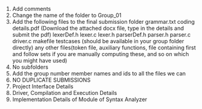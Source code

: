 1. Add comments
2. Change the name of the folder to Group_01
3. Add the following files to the final submission folder
    grammar.txt
    coding details.pdf (Download the attached docx file, type in the details and submit the pdf)
    lexerDef.h
    lexer.c
    lexer.h
    parserDef.h
    parser.h
    parser.c
    driver.c
    makefile
    testcases (should be available in your group folder directly)
    any other files(token file, auxiliary functions, file containing first and follow sets if you are manually computing these, and so on which you might have used)
4. No subfolders
5. Add the group number member names and ids to all the files we can
6. NO DUPLICATE SUBMISSIONS
7. Project Interface Details
8. Driver, Compilation and Execution Details
9. Implementation Details of Module of Syntax Analyzer